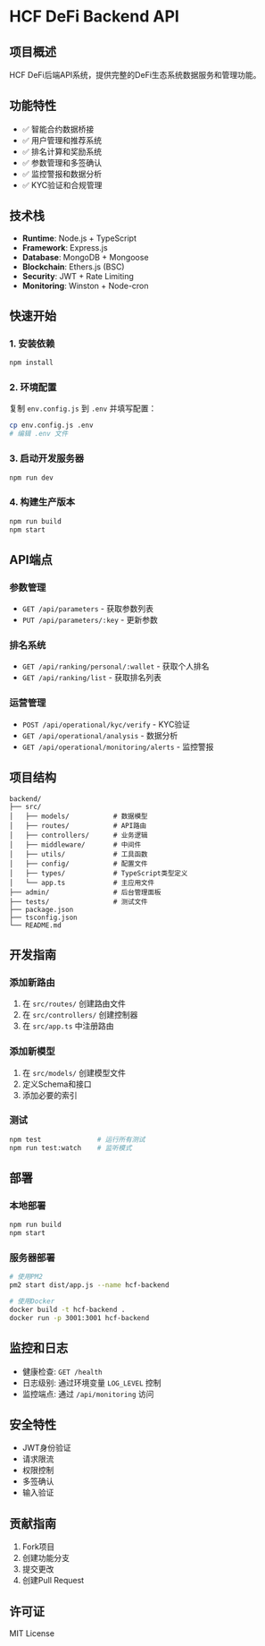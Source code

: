 # HCF DeFi Backend API

## 项目概述

HCF DeFi后端API系统，提供完整的DeFi生态系统数据服务和管理功能。

## 功能特性

- ✅ 智能合约数据桥接
- ✅ 用户管理和推荐系统
- ✅ 排名计算和奖励系统
- ✅ 参数管理和多签确认
- ✅ 监控警报和数据分析
- ✅ KYC验证和合规管理

## 技术栈

- **Runtime**: Node.js + TypeScript
- **Framework**: Express.js
- **Database**: MongoDB + Mongoose
- **Blockchain**: Ethers.js (BSC)
- **Security**: JWT + Rate Limiting
- **Monitoring**: Winston + Node-cron

## 快速开始

### 1. 安装依赖

```bash
npm install
```

### 2. 环境配置

复制 `env.config.js` 到 `.env` 并填写配置：

```bash
cp env.config.js .env
# 编辑 .env 文件
```

### 3. 启动开发服务器

```bash
npm run dev
```

### 4. 构建生产版本

```bash
npm run build
npm start
```

## API端点

### 参数管理
- `GET /api/parameters` - 获取参数列表
- `PUT /api/parameters/:key` - 更新参数

### 排名系统
- `GET /api/ranking/personal/:wallet` - 获取个人排名
- `GET /api/ranking/list` - 获取排名列表

### 运营管理
- `POST /api/operational/kyc/verify` - KYC验证
- `GET /api/operational/analysis` - 数据分析
- `GET /api/operational/monitoring/alerts` - 监控警报

## 项目结构

```
backend/
├── src/
│   ├── models/           # 数据模型
│   ├── routes/           # API路由
│   ├── controllers/      # 业务逻辑
│   ├── middleware/       # 中间件
│   ├── utils/            # 工具函数
│   ├── config/           # 配置文件
│   ├── types/            # TypeScript类型定义
│   └── app.ts            # 主应用文件
├── admin/                # 后台管理面板
├── tests/                # 测试文件
├── package.json
├── tsconfig.json
└── README.md
```

## 开发指南

### 添加新路由

1. 在 `src/routes/` 创建路由文件
2. 在 `src/controllers/` 创建控制器
3. 在 `src/app.ts` 中注册路由

### 添加新模型

1. 在 `src/models/` 创建模型文件
2. 定义Schema和接口
3. 添加必要的索引

### 测试

```bash
npm test              # 运行所有测试
npm run test:watch    # 监听模式
```

## 部署

### 本地部署

```bash
npm run build
npm start
```

### 服务器部署

```bash
# 使用PM2
pm2 start dist/app.js --name hcf-backend

# 使用Docker
docker build -t hcf-backend .
docker run -p 3001:3001 hcf-backend
```

## 监控和日志

- 健康检查: `GET /health`
- 日志级别: 通过环境变量 `LOG_LEVEL` 控制
- 监控端点: 通过 `/api/monitoring` 访问

## 安全特性

- JWT身份验证
- 请求限流
- 权限控制
- 多签确认
- 输入验证

## 贡献指南

1. Fork项目
2. 创建功能分支
3. 提交更改
4. 创建Pull Request

## 许可证

MIT License
